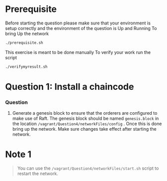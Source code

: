 
# Prerequisite
Before starting the question please make sure that your environment is setup correctly and the environment of the question is Up and Running
To bring Up the network 

```sh
./prerequisite.sh
```
This exercise is meant to be done manually 
To verify your work run the script 
```sh
./verifymyresult.sh
```

# Question 1: Install a chaincode 


### Question
1. Generate a genesis block to ensure that the orderers are configured to make use of Raft. The genesis block should be named `genesis.block` in the location `/vagrant/Question4/networkFiles/config` . Once this is done bring up the network. Make sure changes take effect after starting the network.

# Note 1
> You can use the `/vagrant/Question4/networkFiles/start.sh` script to restart the network.



